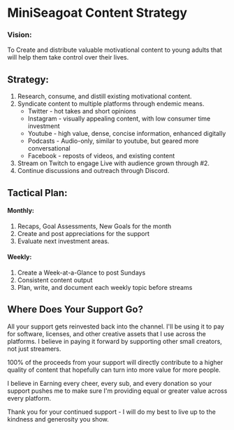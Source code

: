 # MiniSeagoat Content Strategy

### Vision:
To Create and distribute valuable motivational content to young adults that will help them take control over their lives.

## Strategy:

1. Research, consume, and distill existing motivational content.
2. Syndicate content to multiple platforms through endemic means.
   * Twitter - hot takes and short opinions
   * Instagram - visually appealing content, with low consumer time investment
   * Youtube - high value, dense, concise information, enhanced digitally
   * Podcasts - Audio-only, similar to youtube, but geared more conversational
   * Facebook - reposts of videos, and existing content
3. Stream on Twitch to engage Live with audience grown through #2.
4. Continue discussions and outreach through Discord.

## Tactical Plan:

#### Monthly:

 1. Recaps, Goal Assessments, New Goals for the month
 2. Create and post appreciations for the support
 3. Evaluate next investment areas.

#### Weekly:

 1. Create a Week-at-a-Glance to post Sundays
 2. Consistent content output
 3. Plan, write, and document each weekly topic before streams

## Where Does Your Support Go?

All your support gets reinvested back into the channel.  I'll be using it to pay for software, licenses, and other creative assets that I use across the platforms.  I believe in paying it forward by supporting other small creators, not just streamers.

100% of the proceeds from your support will directly contribute to a higher quality of content that hopefully can turn into more value for more people.

I believe in Earning every cheer, every sub, and every donation so your support pushes me to make sure I'm providing equal or greater value across every platform.  

Thank you for your continued support - I will do my best to live up to the kindness and generosity you show.
